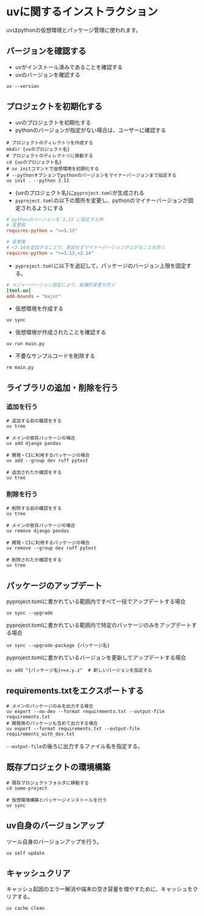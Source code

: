 # uvに関するインストラクション

uvはpythonの仮想環境とパッケージ管理に使われます。

## バージョンを確認する

- uvがインストール済みであることを確認する
- uvのバージョンを確認する

```shell
uv --version
```

## プロジェクトを初期化する

- uvのプロジェクトを初期化する
- pythonのバージョンが指定がない場合は、ユーザーに確認する

```shell
# プロジェクトのディレクトリを作成する
mkdir {uvのプロジェクト名}
# プロジェクトのディレクトリに移動する
cd {uvのプロジェクト名}
# uv initコマンドで仮想環境を初期化する
# --pythonオプションでpythonのバージョンをマイナーバージョンまで指定する
uv init . --python 3.13
```

- {uvのプロジェクト名}に`pyproject.toml`が生成される
- `pyproject.toml`の以下の箇所を変更し、pythonのマイナーバージョンが固定されるようにする

```toml
# pythonのバージョンを`3.13`に固定する例
# 変更前
requires-python = ">=3.13"

# 変更後
# <3.14を追加することで、意図せずマイナーバージョンが上がることを防ぐ
requires-python = ">=3.13,<3.14"
```

- `pyproject.toml`に以下を追記して、パッケージのバージョン上限を固定する。

```toml
# メジャーバージョン固定により、破壊的変更を防ぐ
[tool.uv]
add-bounds = "major"
```

- 仮想環境を作成する

```shell
uv sync
```

- 仮想環境が作成されたことを確認する

```shell
uv run main.py
```

- 不要なサンプルコードを削除する

```shell
rm main.py
```

## ライブラリの追加・削除を行う

### 追加を行う

```shell
# 追加する前の確認をする
uv tree

# メインの依存パッケージの場合
uv add django pandas

# 開発・CIに利用するパッケージの場合
uv add --group dev ruff pytest

# 追加されたか確認をする
uv tree
```

### 削除を行う

```shell
# 削除する前の確認をする
uv tree

# メインの依存パッケージの場合
uv remove django pandas

# 開発・CIに利用するパッケージの場合
uv remove --group dev ruff pytest

# 削除されたか確認をする
uv tree
```

## パッケージのアップデート

pyproject.tomlに書かれている範囲内ですべて一括でアップデートする場合

```shell
uv sync --upgrade
```

pyproject.tomlに書かれている範囲内で特定のパッケージのみをアップデートする場合

```shell
uv sync --upgrade-package {パッケージ名}
```

pyproject.tomlに書かれているバージョンを更新してアップデートする場合

```shell
uv add "{パッケージ名}>=x.y.z"  # 新しいバージョンを指定する
```

## requirements.txtをエクスポートする

```shell
# メインのパッケージのみを出力する場合
uv export --no-dev --format requirements.txt --output-file requirements.txt
# 開発用のパッケージも含めて出力する場合
uv export --format requirements.txt --output-file requirements_with_dev.txt
```

`--output-file`の後ろに出力するファイル名を指定する。

## 既存プロジェクトの環境構築

```shell
# 既存プロジェクトフォルダに移動する
cd some-project

# 仮想環境構築とパッケージインストールを行う
uv sync
```

## uv自身のバージョンアップ

ツール自身のバージョンアップを行う。

```shell
uv self update
```

## キャッシュクリア

キャッシュ起因のエラー解消や端末の空き容量を増やすために、キャッシュをクリアする。

```shell
uv cache clean
```